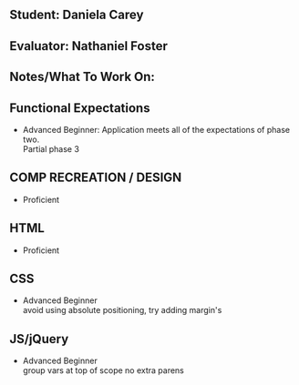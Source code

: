 ## Student: Daniela Carey
## Evaluator: Nathaniel Foster
## Notes/What To Work On:

## Functional Expectations

* Advanced Beginner: Application meets all of the expectations of phase two.  
Partial phase 3

## COMP RECREATION / DESIGN

* Proficient  


## HTML

* Proficient  


## CSS

* Advanced Beginner  
avoid using absolute positioning, try adding margin's 

## JS/jQuery

* Advanced Beginner  
group vars at top of scope
no extra parens
